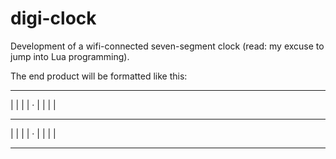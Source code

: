# digi-clock
Development of a wifi-connected seven-segment clock
(read: my excuse to jump into Lua programming).

The end product will be formatted like this:
 ---    ---     ---    ---
|   |  |   | · |   |  |   |
 ---    ---     ---    ---
|   |  |   | · |   |  |   |
 ---    ---     ---    ---